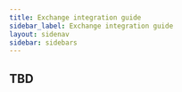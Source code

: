 ```yaml
---
title: Exchange integration guide
sidebar_label: Exchange integration guide
layout: sidenav
sidebar: sidebars
---
```


## TBD


